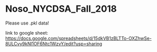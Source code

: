 # Noso_NYCDSA_Fall_2018

Please use .pkl data!

link to google sheet: https://docs.google.com/spreadsheets/d/15dkVB1zBLTTo-OXZhwSe-8ULCvy9kNl1OF6Ntc1WzvY/edit?usp=sharing
